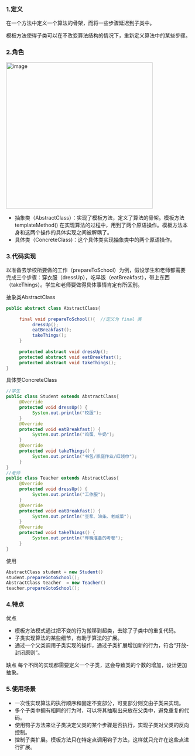 ### 1.定义

在一个方法中定义一个算法的骨架，而将一些步骤延迟到子类中。

模板方法使得子类可以在不改变算法结构的情况下，重新定义算法中的某些步骤。

### 2.角色

<img width="400" alt="image" src="https://user-images.githubusercontent.com/17560388/173854604-c3df2744-25b6-408c-8886-8bb4f7dc8039.png">


- 抽象类（AbstractClass）：实现了模板方法，定义了算法的骨架。模板方法 templateMethod() 在实现算法的过程中，用到了两个原语操作。模板方法本身和这两个操作的具体实现之间被解耦了。
- 具体类（ConcreteClass)：这个具体类实现抽象类中的两个原语操作。

### 3.代码实现
以准备去学校所要做的工作（prepareToSchool）为例，假设学生和老师都需要完成三个步骤：穿衣服（dressUp），吃早饭（eatBreakfast），带上东西（takeThings）。学生和老师要做得具体事情肯定有所区别。

抽象类AbstractClass

```java
public abstract class AbstractClass{  
   
     final void prepareToSchool(){  //定义为 final 类
          dressUp();  
          eatBreakfast();  
          takeThings();  
     }  
     
     protected abstract void dressUp();  
     protected abstract void eatBreakfast();  
     protected abstract void takeThings();  
}  
```

具体类ConcreteClass

```java
//学生
public class Student extends AbstractClass{  
     @Override  
     protected void dressUp() {  
          System.out.println("校服");  
     }  
     @Override  
     protected void eatBreakfast() {  
          System.out.println("鸡蛋、牛奶");  
     }  
     @Override  
     protected void takeThings() {  
          System.out.println("书包/家庭作业/红领巾");  
     }  
}  
//老师
public class Teacher extends AbstractClass{  
     @Override  
     protected void dressUp() {  
          System.out.println("工作服");  
     }  
     @Override  
     protected void eatBreakfast() {  
          System.out.println("豆浆、油条、老咸菜");  
     }  
     @Override  
     protected void takeThings() {  
          System.out.println("昨晚准备的考卷");  
     }  
}  
```

使用

```java
AbstractClass student = new Student()  
student.prepareGotoSchool();  
AbstractClass teacher  = new Teacher()  
teacher.prepareGotoSchool();    
```
### 4.特点

优点
- 模板方法模式通过把不变的行为搬移到超类，去除了子类中的重复代码。
- 子类实现算法的某些细节，有助于算法的扩展。
- 通过一个父类调用子类实现的操作，通过子类扩展增加新的行为，符合“开放-封闭原则”。

 缺点
每个不同的实现都需要定义一个子类，这会导致类的个数的增加，设计更加抽象。

### 5.使用场景
- 一次性实现算法的执行顺序和固定不变部分，可变部分则交由子类来实现。
- 多个子类中拥有相同的行为时，可以将其抽取出来放在父类中，避免重复的代码。
- 使用钩子方法来让子类决定父类的某个步骤是否执行，实现子类对父类的反向控制。
- 控制子类扩展。模板方法只在特定点调用钩子方法，这样就只允许在这些点进行扩展。
